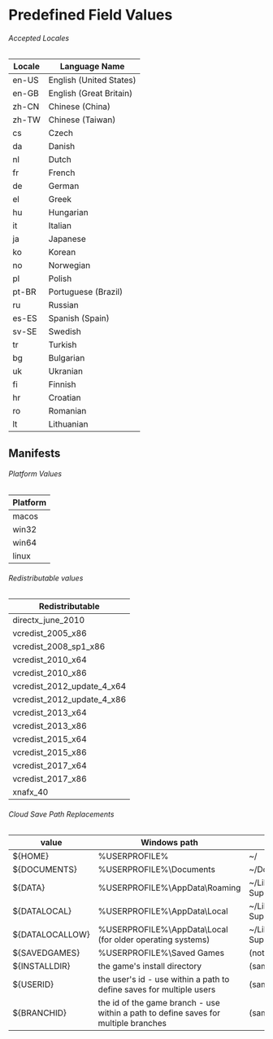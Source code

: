 # Predefined Field Values

###### Accepted Locales

| Locale | Language Name           |
| ------ | ----------------------- |
| en-US  | English (United States) |
| en-GB  | English (Great Britain) |
| zh-CN  | Chinese (China)         |
| zh-TW  | Chinese (Taiwan)        |
| cs     | Czech                   |
| da     | Danish                  |
| nl     | Dutch                   |
| fr     | French                  |
| de     | German                  |
| el     | Greek                   |
| hu     | Hungarian               |
| it     | Italian                 |
| ja     | Japanese                |
| ko     | Korean                  |
| no     | Norwegian               |
| pl     | Polish                  |
| pt-BR  | Portuguese (Brazil)     |
| ru     | Russian                 |
| es-ES  | Spanish (Spain)         |
| sv-SE  | Swedish                 |
| tr     | Turkish                 |
| bg     | Bulgarian               |
| uk     | Ukranian                |
| fi     | Finnish                 |
| hr     | Croatian                |
| ro     | Romanian                |
| lt     | Lithuanian              |

## Manifests

###### Platform Values

| Platform |
| -------- |
| macos    |
| win32    |
| win64    |
| linux    |

###### Redistributable values

| Redistributable            |
| -------------------------- |
| directx_june_2010          |
| vcredist_2005_x86          |
| vcredist_2008_sp1_x86      |
| vcredist_2010_x64          |
| vcredist_2010_x86          |
| vcredist_2012_update_4_x64 |
| vcredist_2012_update_4_x86 |
| vcredist_2013_x64          |
| vcredist_2013_x86          |
| vcredist_2015_x64          |
| vcredist_2015_x86          |
| vcredist_2017_x64          |
| vcredist_2017_x86          |
| xnafx_40                   |

###### Cloud Save Path Replacements

| value            | Windows path                                                                        | macOS path                    | linux path          |
| ---------------- | ----------------------------------------------------------------------------------- | ----------------------------- | ------------------- |
| \${HOME}         | %USERPROFILE%                                                                       | ~/                            | ~/                  |
| \${DOCUMENTS}    | %USERPROFILE%\Documents                                                             | ~/Documents                   | \$XDG_DOCUMENTS_DIR |
| \${DATA}         | %USERPROFILE%\AppData\Roaming                                                       | ~/Library/Application Support | \$XDG_DATA_HOME     |
| \${DATALOCAL}    | %USERPROFILE%\AppData\Local                                                         | ~/Library/Application Support | \$XDG_DATA_HOME     |
| \${DATALOCALLOW} | %USERPROFILE%\AppData\Local (for older operating systems)                           | ~/Library/Application Support | \$XDG_DATA_HOME     |
| \${SAVEDGAMES}   | %USERPROFILE%\Saved Games                                                           | (not supported)               | (not supported)     |
| \${INSTALLDIR}   | the game's install directory                                                        | (same)                        | (same)              |
| \${USERID}       | the user's id - use within a path to define saves for multiple users                | (same)                        | (same)              |
| \${BRANCHID}     | the id of the game branch - use within a path to define saves for multiple branches | (same)                        | (same)              |
